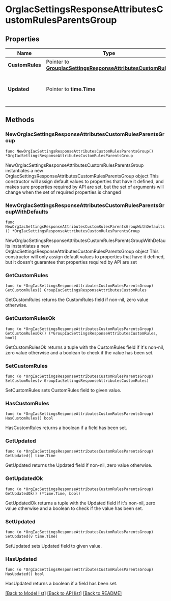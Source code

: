 # OrgIacSettingsResponseAttributesCustomRulesParentsGroup

## Properties

Name | Type | Description | Notes
------------ | ------------- | ------------- | -------------
**CustomRules** | Pointer to [**GroupIacSettingsResponseAttributesCustomRules**](GroupIacSettingsResponseAttributesCustomRules.md) |  | [optional] 
**Updated** | Pointer to **time.Time** | The last time the settings were updated. | [optional] 

## Methods

### NewOrgIacSettingsResponseAttributesCustomRulesParentsGroup

`func NewOrgIacSettingsResponseAttributesCustomRulesParentsGroup() *OrgIacSettingsResponseAttributesCustomRulesParentsGroup`

NewOrgIacSettingsResponseAttributesCustomRulesParentsGroup instantiates a new OrgIacSettingsResponseAttributesCustomRulesParentsGroup object
This constructor will assign default values to properties that have it defined,
and makes sure properties required by API are set, but the set of arguments
will change when the set of required properties is changed

### NewOrgIacSettingsResponseAttributesCustomRulesParentsGroupWithDefaults

`func NewOrgIacSettingsResponseAttributesCustomRulesParentsGroupWithDefaults() *OrgIacSettingsResponseAttributesCustomRulesParentsGroup`

NewOrgIacSettingsResponseAttributesCustomRulesParentsGroupWithDefaults instantiates a new OrgIacSettingsResponseAttributesCustomRulesParentsGroup object
This constructor will only assign default values to properties that have it defined,
but it doesn't guarantee that properties required by API are set

### GetCustomRules

`func (o *OrgIacSettingsResponseAttributesCustomRulesParentsGroup) GetCustomRules() GroupIacSettingsResponseAttributesCustomRules`

GetCustomRules returns the CustomRules field if non-nil, zero value otherwise.

### GetCustomRulesOk

`func (o *OrgIacSettingsResponseAttributesCustomRulesParentsGroup) GetCustomRulesOk() (*GroupIacSettingsResponseAttributesCustomRules, bool)`

GetCustomRulesOk returns a tuple with the CustomRules field if it's non-nil, zero value otherwise
and a boolean to check if the value has been set.

### SetCustomRules

`func (o *OrgIacSettingsResponseAttributesCustomRulesParentsGroup) SetCustomRules(v GroupIacSettingsResponseAttributesCustomRules)`

SetCustomRules sets CustomRules field to given value.

### HasCustomRules

`func (o *OrgIacSettingsResponseAttributesCustomRulesParentsGroup) HasCustomRules() bool`

HasCustomRules returns a boolean if a field has been set.

### GetUpdated

`func (o *OrgIacSettingsResponseAttributesCustomRulesParentsGroup) GetUpdated() time.Time`

GetUpdated returns the Updated field if non-nil, zero value otherwise.

### GetUpdatedOk

`func (o *OrgIacSettingsResponseAttributesCustomRulesParentsGroup) GetUpdatedOk() (*time.Time, bool)`

GetUpdatedOk returns a tuple with the Updated field if it's non-nil, zero value otherwise
and a boolean to check if the value has been set.

### SetUpdated

`func (o *OrgIacSettingsResponseAttributesCustomRulesParentsGroup) SetUpdated(v time.Time)`

SetUpdated sets Updated field to given value.

### HasUpdated

`func (o *OrgIacSettingsResponseAttributesCustomRulesParentsGroup) HasUpdated() bool`

HasUpdated returns a boolean if a field has been set.


[[Back to Model list]](../README.md#documentation-for-models) [[Back to API list]](../README.md#documentation-for-api-endpoints) [[Back to README]](../README.md)


